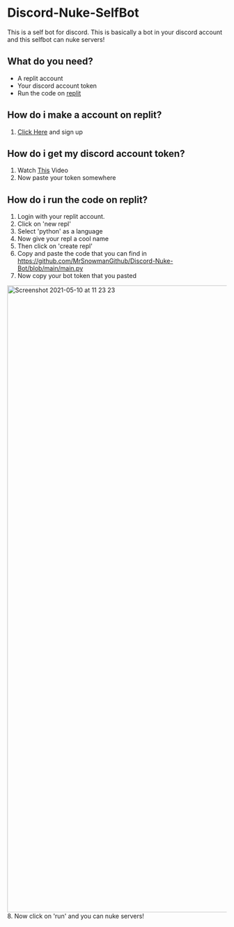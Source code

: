 # Discord-Nuke-SelfBot
This is a self bot for discord. This is basically a bot in your discord account and this selfbot can nuke servers!

## What do you need?
- A replit account
- Your discord account token
- Run the code on [replit](https://replit.com)

## How do i make a account on replit?
1. [Click Here](https://replit.com/signup) and sign up

## How do i get my discord account token?
1. Watch [This](https://youtu.be/WWHZoa0SxCc) Video
2. Now paste your token somewhere

## How do i run the code on replit?
1. Login with your replit account.
2. Click on 'new repl'
3. Select 'python' as a language
4. Now give your repl a cool name
5. Then click on 'create repl'
6. Copy and paste the code that you can find in https://github.com/MrSnowmanGithub/Discord-Nuke-Bot/blob/main/main.py
7. Now copy your bot token that you pasted 
<img width="1439" alt="Screenshot 2021-05-10 at 11 23 23" src="https://user-images.githubusercontent.com/81933028/117637579-38199e80-b182-11eb-83a9-3315af842c5f.png">
8. Now click on 'run' and you can nuke servers!
